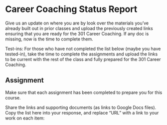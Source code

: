 # Career Coaching Status Report


Give us an update on where you are by look over the materials you’ve already built out in prior classes and upload the previously created links ensuring that you are ready for the 301 Career Coaching. If any doc is missing, now is the time to complete them.

Test-ins: For those who have not completed the list below (maybe you have tested-in), take the time to complete the assignments and upload the links to be current with the rest of the class and fully prepared for the 301 Career Coaching.

## Assignment

Make sure that each assignment has been completed to prepare you for this course.

Share the links and supporting documents (as links to Google Docs files). Copy the list here into your response, and replace “URL” with a link to your work on each item:


